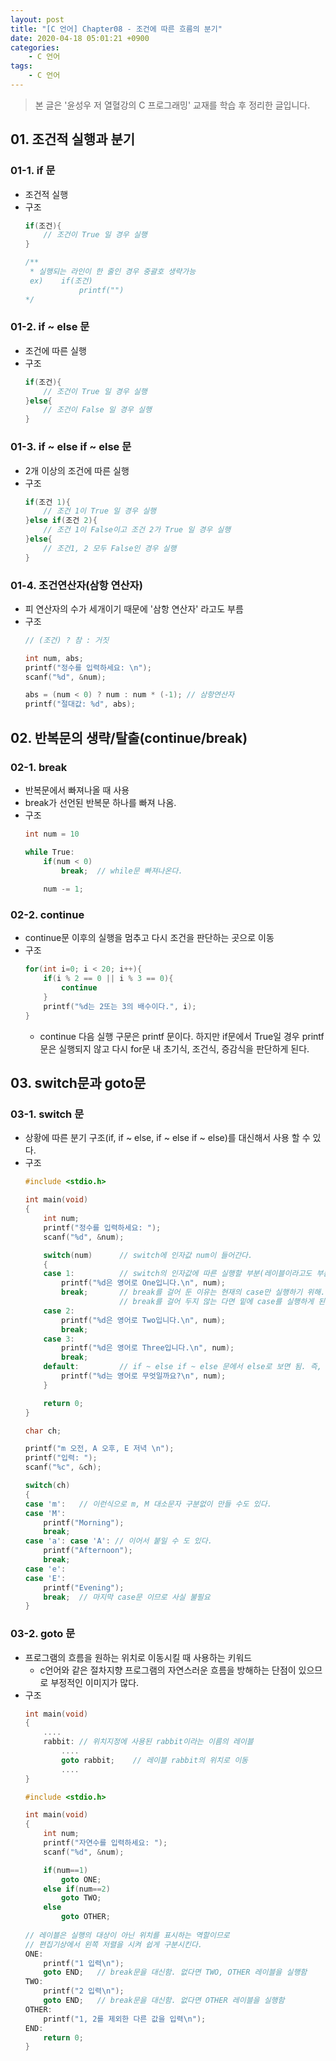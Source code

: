 ```yaml
---
layout: post
title: "[C 언어] Chapter08 - 조건에 따른 흐름의 분기"
date: 2020-04-18 05:01:21 +0900
categories: 
    - C 언어
tags:
    - C 언어
---
```


> 본 글은 '윤성우 저 열혈강의 C 프로그래밍' 교재를 학습 후 정리한 글입니다.

<!-- more -->


## 01. 조건적 실행과 분기

### 01-1. if 문
- 조건적 실행
- 구조
    ```c
    if(조건){
        // 조건이 True 일 경우 실행
    }

    /**
     * 실행되는 라인이 한 줄인 경우 중괄호 생략가능
     ex)    if(조건)
                printf("")   
    */
    ```

### 01-2. if ~ else 문
- 조건에 따른 실행
- 구조
    ```c
    if(조건){
        // 조건이 True 일 경우 실행
    }else{
        // 조건이 False 일 경우 실행
    }
    ```

### 01-3. if ~ else if ~ else 문
- 2개 이상의 조건에 따른 실행
- 구조
    ```c
    if(조건 1){
        // 조건 1이 True 일 경우 실행
    }else if(조건 2){
        // 조건 1이 False이고 조건 2가 True 일 경우 실행
    }else{
        // 조건1, 2 모두 False인 경우 실행
    }
    ```

### 01-4. 조건연산자(삼항 연산자)
- 피 연산자의 수가 세개이기 때문에 '삼항 연산자' 라고도 부름
- 구조
    ```c
    // (조건) ? 참 : 거짓

    int num, abs;
    printf("정수를 입력하세요: \n");
    scanf("%d", &num);

    abs = (num < 0) ? num : num * (-1); // 삼항연산자
    printf("절대값: %d", abs);
    ```

## 02. 반복문의 생략/탈출(continue/break)

### 02-1. break
- 반복문에서 빠져나올 때 사용
- break가 선언된 반복문 하나를 빠져 나옴.
- 구조
    ```c
    int num = 10
    
    while True:
        if(num < 0)
            break;  // while문 빠져나온다.
        
        num -= 1;
    ```

### 02-2. continue
- continue문 이후의 실행을 멈추고 다시 조건을 판단하는 곳으로 이동
- 구조
    ```c
    for(int i=0; i < 20; i++){
        if(i % 2 == 0 || i % 3 == 0){
            continue
        }
        printf("%d는 2또는 3의 배수이다.", i);
    }
    ```
    - continue 다음 실행 구문은 printf 문이다. 하지만 if문에서 True일 경우 printf문은 실행되지 않고 다시 for문 내 초기식, 조건식, 증감식을 판단하게 된다.

## 03. switch문과 goto문

### 03-1. switch 문
- 상황에 따른 분기 구조(if, if ~ else, if ~ else if ~ else)를 대신해서 사용 할 수 있다.
- 구조
    ```c
    #include <stdio.h>

    int main(void)
    {
        int num;
        printf("정수를 입력하세요: ");
        scanf("%d", &num);

        switch(num)      // switch에 인자값 num이 들어간다.
        {
        case 1:          // switch의 인자값에 따른 실행할 부분(레이블이라고도 부름)
            printf("%d은 영어로 One입니다.\n", num);
            break;       // break를 걸어 둔 이유는 현재의 case만 실행하기 위해..
                         // break를 걸어 두지 않는 다면 밑에 case를 실행하게 된다.
        case 2:
            printf("%d은 영어로 Two입니다.\n", num);
            break;
        case 3:
            printf("%d은 영어로 Three입니다.\n", num);
            break;
        default:         // if ~ else if ~ else 문에서 else로 보면 됨. 즉, 모든 case에 안맞은 경우
            printf("%d는 영어로 무엇일까요?\n", num);
        }

        return 0;
    }
    ```
    ```c
    char ch;

    printf("m 오전, A 오후, E 저녁 \n");
    printf("입력: ");
    scanf("%c", &ch);

    switch(ch)
    {
    case 'm':   // 이런식으로 m, M 대소문자 구분없이 만들 수도 있다.
    case 'M':
        printf("Morning");
        break;
    case 'a': case 'A': // 이어서 붙일 수 도 있다.
        printf("Afternoon");
        break;
    case 'e':
    case 'E':
        printf("Evening");
        break;  // 마지막 case문 이므로 사실 불필요
    }
    ```

### 03-2. goto 문
- 프로그램의 흐름을 원하는 위치로 이동시킬 때 사용하는 키워드
    - c언어와 같은 절차지향 프로그램의 자연스러운 흐름을 방해하는 단점이 있으므로 부정적인 이미지가 많다.
- 구조
    ```c
    int main(void)
    {
        ....
        rabbit: // 위치지정에 사용된 rabbit이라는 이름의 레이블
            ....
            goto rabbit;    // 레이블 rabbit의 위치로 이동
            ....
    }
    ```
    ```c
    #include <stdio.h>

    int main(void)
    {
        int num;
        printf("자연수를 입력하세요: ");
        scanf("%d", &num);

        if(num==1)
            goto ONE;
        else if(num==2)
            goto TWO;
        else
            goto OTHER;
        
    // 레이블은 실행의 대상이 아닌 위치를 표시하는 역할이므로
    // 편집기상에서 왼쪽 저렬을 시켜 쉽게 구분시킨다.
    ONE:
        printf("1 입력\n");
        goto END;   // break문을 대신함. 없다면 TWO, OTHER 레이블을 실행함
    TWO:
        printf("2 입력\n");
        goto END;   // break문을 대신함. 없다면 OTHER 레이블을 실행함 
    OTHER:
        printf("1, 2를 제외한 다른 값을 입력\n");
    END:
        return 0;
    }
    ```
